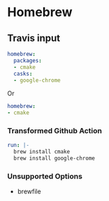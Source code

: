 # Homebrew

## Travis input

```yaml
homebrew:
  packages:
  - cmake
  casks:
  - google-chrome
```

Or

```yaml
homebrew:
- cmake
```

### Transformed Github Action

```yaml
run: |-
  brew install cmake
  brew install google-chrome
```

### Unsupported Options

- brewfile
